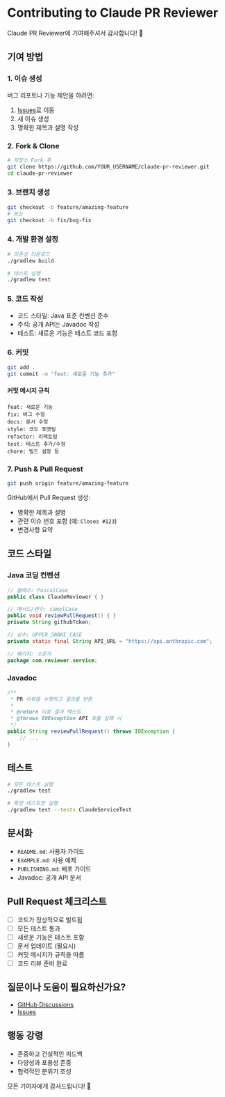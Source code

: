# Contributing to Claude PR Reviewer

Claude PR Reviewer에 기여해주셔서 감사합니다! 🎉

## 기여 방법

### 1. 이슈 생성
버그 리포트나 기능 제안을 하려면:
1. [Issues](https://github.com/chanani/claude-pr-reviewer/issues)로 이동
2. 새 이슈 생성
3. 명확한 제목과 설명 작성

### 2. Fork & Clone
```bash
# 저장소 Fork 후
git clone https://github.com/YOUR_USERNAME/claude-pr-reviewer.git
cd claude-pr-reviewer
```

### 3. 브랜치 생성
```bash
git checkout -b feature/amazing-feature
# 또는
git checkout -b fix/bug-fix
```

### 4. 개발 환경 설정
```bash
# 의존성 다운로드
./gradlew build

# 테스트 실행
./gradlew test
```

### 5. 코드 작성
- 코드 스타일: Java 표준 컨벤션 준수
- 주석: 공개 API는 Javadoc 작성
- 테스트: 새로운 기능은 테스트 코드 포함

### 6. 커밋
```bash
git add .
git commit -m "feat: 새로운 기능 추가"
```

#### 커밋 메시지 규칙
```
feat: 새로운 기능
fix: 버그 수정
docs: 문서 수정
style: 코드 포맷팅
refactor: 리팩토링
test: 테스트 추가/수정
chore: 빌드 설정 등
```

### 7. Push & Pull Request
```bash
git push origin feature/amazing-feature
```

GitHub에서 Pull Request 생성:
- 명확한 제목과 설명
- 관련 이슈 번호 포함 (예: `Closes #123`)
- 변경사항 요약

## 코드 스타일

### Java 코딩 컨벤션
```java
// 클래스: PascalCase
public class ClaudeReviewer { }

// 메서드/변수: camelCase
public void reviewPullRequest() { }
private String githubToken;

// 상수: UPPER_SNAKE_CASE
private static final String API_URL = "https://api.anthropic.com";

// 패키지: 소문자
package com.reviewer.service;
```

### Javadoc
```java
/**
 * PR 리뷰를 수행하고 결과를 반환
 *
 * @return 리뷰 결과 텍스트
 * @throws IOException API 호출 실패 시
 */
public String reviewPullRequest() throws IOException {
    // ...
}
```

## 테스트

```bash
# 모든 테스트 실행
./gradlew test

# 특정 테스트만 실행
./gradlew test --tests ClaudeServiceTest
```

## 문서화

- `README.md`: 사용자 가이드
- `EXAMPLE.md`: 사용 예제
- `PUBLISHING.md`: 배포 가이드
- Javadoc: 공개 API 문서

## Pull Request 체크리스트

- [ ] 코드가 정상적으로 빌드됨
- [ ] 모든 테스트 통과
- [ ] 새로운 기능은 테스트 포함
- [ ] 문서 업데이트 (필요시)
- [ ] 커밋 메시지가 규칙을 따름
- [ ] 코드 리뷰 준비 완료

## 질문이나 도움이 필요하신가요?

- [GitHub Discussions](https://github.com/chanani/claude-pr-reviewer/discussions)
- [Issues](https://github.com/chanani/claude-pr-reviewer/issues)

## 행동 강령

- 존중하고 건설적인 피드백
- 다양성과 포용성 존중
- 협력적인 분위기 조성

모든 기여자에게 감사드립니다! 🙏
